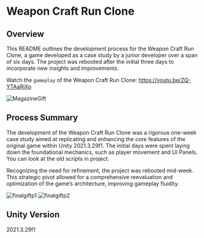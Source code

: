 # Weapon Craft Run Clone

## Overview
This README outlines the development process for the Weapon Craft Run Clone, a game developed as a case study by a junior developer over a span of six days. The project was rebooted after the initial three days to incorporate new insights and improvements.

Watch the `gameplay` of the Weapon Craft Run Clone: https://youtu.be/ZQ-YTAaRjXo


![MagazineGift](https://github.com/atakandll/Weapon-Craft-Run-Clone/assets/130579265/718ff707-72a2-4a34-b47c-0e898e93650a)

## Process Summary
The development of the Weapon Craft Run Clone was a rigorous one-week case study aimed at replicating and enhancing the core features of the original game within Unity 2021.3.29f1. The initial days were spent laying down the foundational mechanics, such as player movement and UI Panels. You can look at  the old scripts in project.

Recognizing the need for refinement, the project was rebooted mid-week. This strategic pivot allowed for a comprehensive reevaluation and optimization of the game’s architecture, improving gameplay fluidity.

![finalgiftp1](https://github.com/atakandll/Weapon-Craft-Run-Clone/assets/130579265/29f6025a-f97a-4389-ac1e-d0fd69b3a573)
![finalgiftp2](https://github.com/atakandll/Weapon-Craft-Run-Clone/assets/130579265/2f496e8a-1b1b-4271-892a-a0abe3ae6122)

## Unity Version
2021.3.29f1
